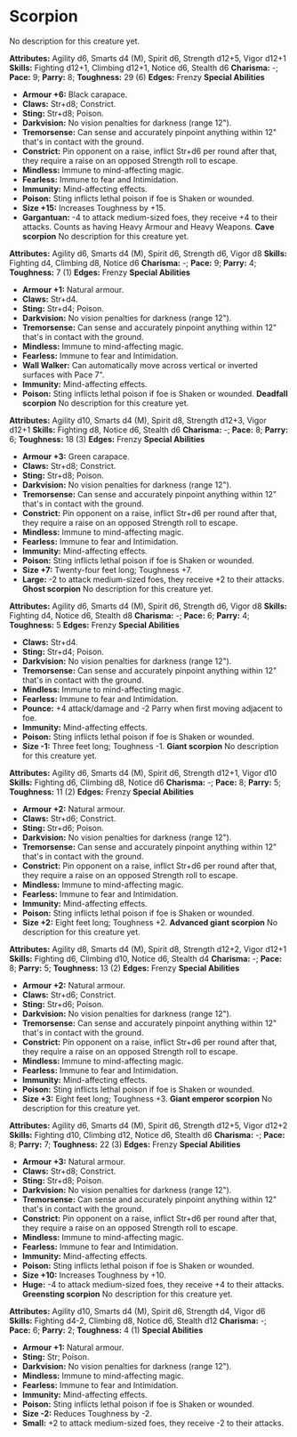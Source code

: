 # Scorpion

No description for this creature yet.

**Attributes:** Agility d6, Smarts d4 (M), Spirit d6, Strength d12+5,
Vigor d12+1
**Skills:** Fighting d12+1, Climbing d12+1, Notice d6, Stealth d6
**Charisma:** -; **Pace:** 9; **Parry:** 8; **Toughness:** 29 (6)
**Edges:** Frenzy
**Special Abilities**

- **Armour +6:** Black carapace.
- **Claws:** Str+d8; Constrict.
- **Sting:** Str+d8; Poison.
- **Darkvision:** No vision penalties for darkness (range 12").
- **Tremorsense:** Can sense and accurately pinpoint anything within
12" that's in contact with the ground.
- **Constrict:** Pin opponent on a raise, inflict Str+d6 per round after
that, they require a raise on an opposed Strength roll to escape.
- **Mindless:** Immune to mind-affecting magic.
- **Fearless:** Immune to fear and Intimidation.
- **Immunity:** Mind-affecting effects.
- **Poison:** Sting inflicts lethal poison if foe is Shaken or wounded.
- **Size +15:** Increases Toughness by +15.
- **Gargantuan:** -4 to attack medium-sized foes, they receive +4 to
their attacks. Counts as having Heavy Armour and Heavy Weapons.
**Cave scorpion**
No description for this creature yet.

**Attributes:** Agility d6, Smarts d4 (M), Spirit d6, Strength d6, Vigor
d8
**Skills:** Fighting d4, Climbing d8, Notice d6
**Charisma:** -; **Pace:** 9; **Parry:** 4; **Toughness:** 7 (1)
**Edges:** Frenzy
**Special Abilities**

- **Armour +1:** Natural armour.
- **Claws:** Str+d4.
- **Sting:** Str+d4; Poison.
- **Darkvision:** No vision penalties for darkness (range 12").
- **Tremorsense:** Can sense and accurately pinpoint anything within
12" that's in contact with the ground.
- **Mindless:** Immune to mind-affecting magic.
- **Fearless:** Immune to fear and Intimidation.
- **Wall Walker:** Can automatically move across vertical or inverted
surfaces with Pace 7".
- **Immunity:** Mind-affecting effects.
- **Poison:** Sting inflicts lethal poison if foe is Shaken or wounded.
**Deadfall scorpion**
No description for this creature yet.

**Attributes:** Agility d10, Smarts d4 (M), Spirit d8, Strength d12+3,
Vigor d12+1
**Skills:** Fighting d8, Notice d6, Stealth d6
**Charisma:** -; **Pace:** 8; **Parry:** 6; **Toughness:** 18 (3)
**Edges:** Frenzy
**Special Abilities**

- **Armour +3:** Green carapace.
- **Claws:** Str+d8; Constrict.
- **Sting:** Str+d8; Poison.
- **Darkvision:** No vision penalties for darkness (range 12").
- **Tremorsense:** Can sense and accurately pinpoint anything within
12" that's in contact with the ground.
- **Constrict:** Pin opponent on a raise, inflict Str+d6 per round after
that, they require a raise on an opposed Strength roll to escape.
- **Mindless:** Immune to mind-affecting magic.
- **Fearless:** Immune to fear and Intimidation.
- **Immunity:** Mind-affecting effects.
- **Poison:** Sting inflicts lethal poison if foe is Shaken or wounded.
- **Size +7:** Twenty-four feet long; Toughness +7.
- **Large:** -2 to attack medium-sized foes, they receive +2 to their
attacks.
**Ghost scorpion**
No description for this creature yet.

**Attributes:** Agility d6, Smarts d4 (M), Spirit d6, Strength d6, Vigor
d8
**Skills:** Fighting d4, Notice d6, Stealth d8
**Charisma:** -; **Pace:** 6; **Parry:** 4; **Toughness:** 5
**Edges:** Frenzy
**Special Abilities**

- **Claws:** Str+d4.
- **Sting:** Str+d4; Poison.
- **Darkvision:** No vision penalties for darkness (range 12").
- **Tremorsense:** Can sense and accurately pinpoint anything within
12" that's in contact with the ground.
- **Mindless:** Immune to mind-affecting magic.
- **Fearless:** Immune to fear and Intimidation.
- **Pounce:** +4 attack/damage and -2 Parry when first moving adjacent
to foe.
- **Immunity:** Mind-affecting effects.
- **Poison:** Sting inflicts lethal poison if foe is Shaken or wounded.
- **Size -1:** Three feet long; Toughness -1.
**Giant scorpion**
No description for this creature yet.

**Attributes:** Agility d6, Smarts d4 (M), Spirit d6, Strength d12+1,
Vigor d10
**Skills:** Fighting d6, Climbing d8, Notice d6
**Charisma:** -; **Pace:** 8; **Parry:** 5; **Toughness:** 11 (2)
**Edges:** Frenzy
**Special Abilities**

- **Armour +2:** Natural armour.
- **Claws:** Str+d6; Constrict.
- **Sting:** Str+d6; Poison.
- **Darkvision:** No vision penalties for darkness (range 12").
- **Tremorsense:** Can sense and accurately pinpoint anything within
12" that's in contact with the ground.
- **Constrict:** Pin opponent on a raise, inflict Str+d6 per round after
that, they require a raise on an opposed Strength roll to escape.
- **Mindless:** Immune to mind-affecting magic.
- **Fearless:** Immune to fear and Intimidation.
- **Immunity:** Mind-affecting effects.
- **Poison:** Sting inflicts lethal poison if foe is Shaken or wounded.
- **Size +2:** Eight feet long; Toughness +2.
**Advanced giant scorpion**
No description for this creature yet.

**Attributes:** Agility d8, Smarts d4 (M), Spirit d8, Strength d12+2,
Vigor d12+1
**Skills:** Fighting d6, Climbing d10, Notice d6, Stealth d4
**Charisma:** -; **Pace:** 8; **Parry:** 5; **Toughness:** 13 (2)
**Edges:** Frenzy
**Special Abilities**

- **Armour +2:** Natural armour.
- **Claws:** Str+d6; Constrict.
- **Sting:** Str+d6; Poison.
- **Darkvision:** No vision penalties for darkness (range 12").
- **Tremorsense:** Can sense and accurately pinpoint anything within
12" that's in contact with the ground.
- **Constrict:** Pin opponent on a raise, inflict Str+d6 per round after
that, they require a raise on an opposed Strength roll to escape.
- **Mindless:** Immune to mind-affecting magic.
- **Fearless:** Immune to fear and Intimidation.
- **Immunity:** Mind-affecting effects.
- **Poison:** Sting inflicts lethal poison if foe is Shaken or wounded.
- **Size +3:** Eight feet long; Toughness +3.
**Giant emperor scorpion**
No description for this creature yet.

**Attributes:** Agility d6, Smarts d4 (M), Spirit d6, Strength d12+5,
Vigor d12+2
**Skills:** Fighting d10, Climbing d12, Notice d6, Stealth d6
**Charisma:** -; **Pace:** 8; **Parry:** 7; **Toughness:** 22 (3)
**Edges:** Frenzy
**Special Abilities**

- **Armour +3:** Natural armour.
- **Claws:** Str+d8; Constrict.
- **Sting:** Str+d8; Poison.
- **Darkvision:** No vision penalties for darkness (range 12").
- **Tremorsense:** Can sense and accurately pinpoint anything within
12" that's in contact with the ground.
- **Constrict:** Pin opponent on a raise, inflict Str+d6 per round after
that, they require a raise on an opposed Strength roll to escape.
- **Mindless:** Immune to mind-affecting magic.
- **Fearless:** Immune to fear and Intimidation.
- **Immunity:** Mind-affecting effects.
- **Poison:** Sting inflicts lethal poison if foe is Shaken or wounded.
- **Size +10:** Increases Toughness by +10.
- **Huge:** -4 to attack medium-sized foes, they receive +4 to their
attacks.
**Greensting scorpion**
No description for this creature yet.

**Attributes:** Agility d10, Smarts d4 (M), Spirit d6, Strength d4,
Vigor d6
**Skills:** Fighting d4-2, Climbing d8, Notice d6, Stealth d12
**Charisma:** -; **Pace:** 6; **Parry:** 2; **Toughness:** 4 (1)
**Special Abilities**

- **Armour +1:** Natural armour.
- **Sting:** Str; Poison.
- **Darkvision:** No vision penalties for darkness (range 12").
- **Mindless:** Immune to mind-affecting magic.
- **Fearless:** Immune to fear and Intimidation.
- **Immunity:** Mind-affecting effects.
- **Poison:** Sting inflicts lethal poison if foe is Shaken or wounded.
- **Size -2:** Reduces Toughness by -2.
- **Small:** +2 to attack medium-sized foes, they receive -2 to their
attacks.
